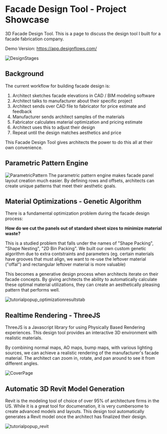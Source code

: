 # Facade Design Tool - Project Showcase
3D Facade Design Tool. This is a page to discuss the design tool I built for a facade fabrication company.

Demo Version: https://app.designflows.com/

![DesignStages](https://user-images.githubusercontent.com/90107864/214193219-47f6c33b-b6b4-4073-9aaa-57bbb8777a7c.png)

## Background
The current workflow for building facade design is:

1) Architect sketches facade elevations in CAD / BIM modeling software
2) Architect talks to manufacturer about their specific project
3) Architect sends over CAD file to fabricator for price estimate and feedback
4) Manufacturer sends architect samples of the materials
5) Fabricator calculates material optimization and pricing estimate
6) Architect uses this to adjust their design
7) Repeat until the design matches aesthetics and price

This Facade Design Tool gives architects the power to do this all at their own convenience.

## Parametric Pattern Engine

![ParametricPattern](https://user-images.githubusercontent.com/90107864/214188258-fb6c1578-a9f7-4fce-a648-7c671d7a5549.jpg)
The parametric pattern engine makes facade panel layout creation much easier. By defining rows and offsets, architects can create unique patterns that meet their aesthetic goals.

## Material Optimizations - Genetic Algorithm
There is a fundamental optimization problem during the facade design process: 

**How do we cut the panels out of standard sheet sizes to minimize material waste?**

This is a studied problem that falls under the names of "Shape Packing", "Shape Nesting", "2D Bin Packing". We built our own custom genetic algorithm due to extra contstraints and parameters (eg. certain materials have grooves that must align, we want to re-use the leftover material ("offal") and rectangular leftover material is more valuable)

This becomes a generative design process when architects iterate on their facade concepts. By giving architects the ability to automatically calculate these optimal material utilizations, they can create an aesthetically pleasing pattern that performs well.

![tutorialpopup_optimizationresultstab](https://user-images.githubusercontent.com/90107864/214191956-80439a72-d99d-4abc-9336-1254f5e0bd73.png)

## Realtime Rendering - ThreeJS

ThreeJS is a Javascript library for using Physically Based Rendering experiences. This design tool provides an interactive 3D environment with realistic materials.

By combining normal maps, AO maps, bump maps, with various lighting sources, we can achieve a realistic rendering of the manufacturer's facade material. The architect can zoom in, rotate, and pan around to see it from different angles.

![CoverPage](https://user-images.githubusercontent.com/90107864/214192717-2a647e37-1302-49d4-b9be-7f2e49eed6b8.jpg)

## Automatic 3D Revit Model Generation

Revit is the modeling tool of choice of over 95% of architecture firms in the US. While it is a great tool for documenation, it is very cumbersome to create advanced models and layouts. This design tool automatically generates a Revit model once the architect has finalized their design.

![tutorialpopup_revit](https://user-images.githubusercontent.com/90107864/214193360-742a6300-95a8-4426-be42-063f08714c52.png)

